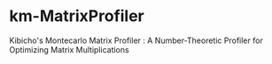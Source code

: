 # km-MatrixProfiler
Kibicho's Montecarlo Matrix Profiler : A Number-Theoretic Profiler for Optimizing Matrix Multiplications
